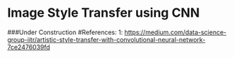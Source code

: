 # Image Style Transfer using CNN
###Under Construction
#References:
1: https://medium.com/data-science-group-iitr/artistic-style-transfer-with-convolutional-neural-network-7ce2476039fd
